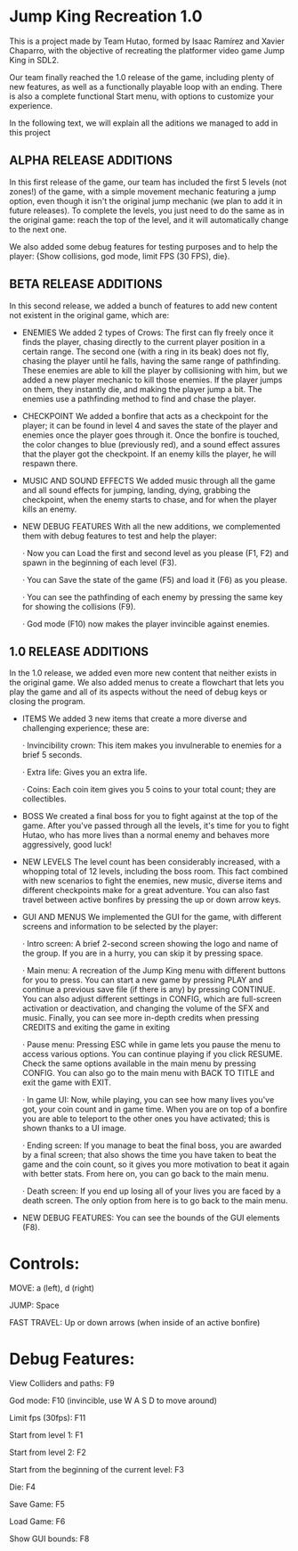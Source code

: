 # Jump King Recreation 1.0

This is a project made by Team Hutao, formed by Isaac Ramírez and Xavier Chaparro, with the objective of recreating the platformer video game Jump King in SDL2.

Our team finally reached the 1.0 release of the game, including plenty of new features, as well as a functionally playable loop with an ending.
There is also a complete functional Start menu, with options to customize your experience.

In the following text, we will explain all the aditions we managed to add in this project

## ALPHA RELEASE ADDITIONS
In this first release of the game, our team has included the first 5 levels (not zones!) of the game, with a simple movement mechanic featuring a jump option, even though it isn't the original jump mechanic (we plan to add it in future releases). To complete the levels, you just need to do the same as in the original game: reach the top of the level, and it will automatically change to the next one.

We also added some debug features for testing purposes and to help the player: {Show collisions, god mode, limit FPS (30 FPS), die}.

## BETA RELEASE ADDITIONS
In this second release, we added a bunch of features to add new content not existent in the original game, which are:

- ENEMIES
  We added 2 types of Crows: The first can fly freely once it finds the player, chasing directly to the current player position in a certain range. The second one (with a ring in its beak) does not fly, chasing the player until he falls, having the same range of pathfinding.
  These enemies are able to kill the player by collisioning with him, but we added a new player mechanic to kill those enemies. If the player jumps on them, they instantly die, and making the player jump a bit.
  The enemies use a pathfinding method to find and chase the player.

- CHECKPOINT
  We added a bonfire that acts as a checkpoint for the player; it can be found in level 4 and saves the state of the player and enemies once the player goes through it. Once the bonfire is touched, the color changes to blue (previously red), and a sound effect assures that the player got the checkpoint. If an enemy kills the player, he will respawn there.

- MUSIC AND SOUND EFFECTS
  We added music through all the game and all sound effects for jumping, landing, dying, grabbing the checkpoint, when the enemy starts to chase, and for when the player kills an enemy.

- NEW DEBUG FEATURES
  With all the new additions, we complemented them with debug features to test and help the player:
  
  · Now you can Load the first and second level as you please (F1, F2) and spawn in the beginning of each level (F3).
  
  · You can Save the state of the game (F5) and load it (F6) as you please.
  
  · You can see the pathfinding of each enemy by pressing the same key for showing the collisions (F9).
  
  · God mode (F10) now makes the player invincible against enemies.
  
## 1.0 RELEASE ADDITIONS
In the 1.0 release, we added even more new content that neither exists in the original game. 
We also added menus to create a flowchart that lets you play the game and all of its aspects without the need of debug keys or closing the program.

- ITEMS
  We added 3 new items that create a more diverse and challenging experience; these are:
  
  · Invincibility crown: This item makes you invulnerable to enemies for a brief 5 seconds.

  · Extra life: Gives you an extra life.

  · Coins: Each coin item gives you 5 coins to your total count; they are collectibles.

- BOSS
  We created a final boss for you to fight against at the top of the game. After you've passed through all the levels, it's time for you to fight Hutao, who has more lives than a normal enemy and behaves more aggressively, good luck!

- NEW LEVELS
  The level count has been considerably increased, with a whopping total of 12 levels, including the boss room. This fact combined with new scenarios to fight the enemies, new music, diverse items and different checkpoints make for a great adventure.
  You can also fast travel between active bonfires by pressing the up or down arrow keys.

- GUI AND MENUS 
  We implemented the GUI for the game, with different screens and information to be selected by the player:

  · Intro screen: A brief 2-second screen showing the logo and name of the group. If you are in a hurry, you can skip it by pressing space.

  · Main menu: A recreation of the Jump King menu with different buttons for you to press. You can start a new game by pressing PLAY and continue a previous save file (if there is any) by pressing CONTINUE.
               You can also adjust different settings in CONFIG, which are full-screen activation or deactivation, and changing the volume of the SFX and music. Finally, you can see more in-depth credits when pressing CREDITS and exiting the game in exiting
  
  · Pause menu: Pressing ESC while in game lets you pause the menu to access various options. You can continue playing if you click RESUME. Check the same options available in the main menu by pressing CONFIG. 
                You can also go to the main menu with BACK TO TITLE and exit the game with EXIT.

  · In game UI: Now, while playing, you can see how many lives you've got, your coin count and in game time. When you are on top of a bonfire you are able to teleport to the other ones you have activated; this is shown thanks to a UI image.

  · Ending screen: If you manage to beat the final boss, you are awarded by a final screen; that also shows the time you have taken to beat the game and the coin count, so it gives you more motivation to beat it again with better stats. From here on, you can go back to the main menu.

  · Death screen: If you end up losing all of your lives you are faced by a death screen. The only option from here is to go back to the main menu.

- NEW DEBUG FEATURES:
  You can see the bounds of the GUI elements (F8).

# Controls:

MOVE: a (left), d (right)

JUMP: Space

FAST TRAVEL: Up or down arrows (when inside of an active bonfire)

# Debug Features:

View Colliders and paths: F9

God mode: F10 (invincible, use W A S D to move around)

Limit fps (30fps): F11

Start from level 1: F1

Start from level 2: F2

Start from the beginning of the current level: F3

Die: F4 

Save Game: F5

Load Game: F6

Show GUI bounds: F8
